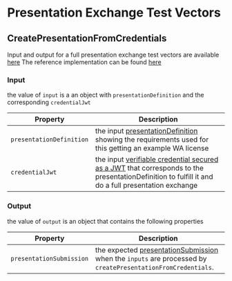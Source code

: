 # Presentation Exchange Test Vectors

## CreatePresentationFromCredentials

Input and output for a full presentation exchange test vectors are available [here](./wa-license.json) The reference implementation can be found [here](https://github.com/cyware/web5-js/blob/main/packages/credentials/src/presentation-exchange.ts#L80)

### Input

the value of `input` is a an object with `presentationDefinition` and the corresponding `credentialJwt`

| Property                | Description                                                                                                                                                                                |
| ----------------------- | ------------------------------------------------------------------------------------------------------------------------------------------------------------------------------------------ |
| `presentationDefinition`           | the input [presentationDefinition](https://identity.foundation/presentation-exchange/#presentation-definition)  showing the requirements used for this getting an example WA license               |
| `credentialJwt`   | the input [verifiable credential secured as a JWT](https://www.w3.org/TR/vc-data-model/#json-web-token) that corresponds to the presentationDefinition to fulfill it and do a full presentation exchange

### Output

the value of `output` is an object that contains the following properties

| Property                | Description                                                                                                                                                                                |
| ----------------------- | ------------------------------------------------------------------------------------------------------------------------------------------------------------------------------------------ |
| `presentationSubmission`           | the expected [presentationSubmission](https://identity.foundation/presentation-exchange/#presentation-submission) when the `inputs` are processed by `createPresentationFromCredentials`.             |
